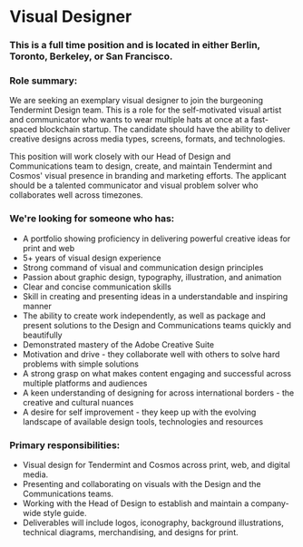 # Visual Designer

### This is a full time position and is located in either Berlin, Toronto, Berkeley, or San Francisco.

### Role summary:

We are seeking an exemplary visual designer to join the burgeoning Tendermint Design team. This is a role for the self-motivated visual artist and communicator who wants to wear multiple hats at once at a fast-spaced blockchain startup. The candidate should have the ability to deliver creative designs across media types, screens, formats, and technologies.

This position will work closely with our Head of Design and Communications team to design, create, and maintain Tendermint and Cosmos' visual presence in branding and marketing efforts. The applicant should be a talented communicator and visual problem solver who collaborates well across timezones.

### We're looking for someone who has:

* A portfolio showing proficiency in delivering powerful creative ideas for print and web
* 5+ years of visual design experience
* Strong command of visual and communication design principles
* Passion about graphic design, typography, illustration, and animation
* Clear and concise communication skills
* Skill in creating and presenting ideas in a understandable and inspiring manner
* The ability to create work independently, as well as package and present solutions to the Design and Communications teams quickly and beautifully
* Demonstrated mastery of the Adobe Creative Suite
* Motivation and drive - they collaborate well with others to solve hard problems with simple solutions
* A strong grasp on what makes content engaging and successful across multiple platforms and audiences
* A keen understanding of designing for across international borders - the creative and cultural nuances
* A desire for self improvement - they keep up with the evolving landscape of available design tools, technologies and resources

### Primary responsibilities:

* Visual design for Tendermint and Cosmos across print, web, and digital media.
* Presenting and collaborating on visuals with the Design and the Communications teams.
* Working with the Head of Design to establish and maintain a company-wide style guide.
* Deliverables will include logos, iconography, background illustrations, technical diagrams, merchandising, and designs for print.
